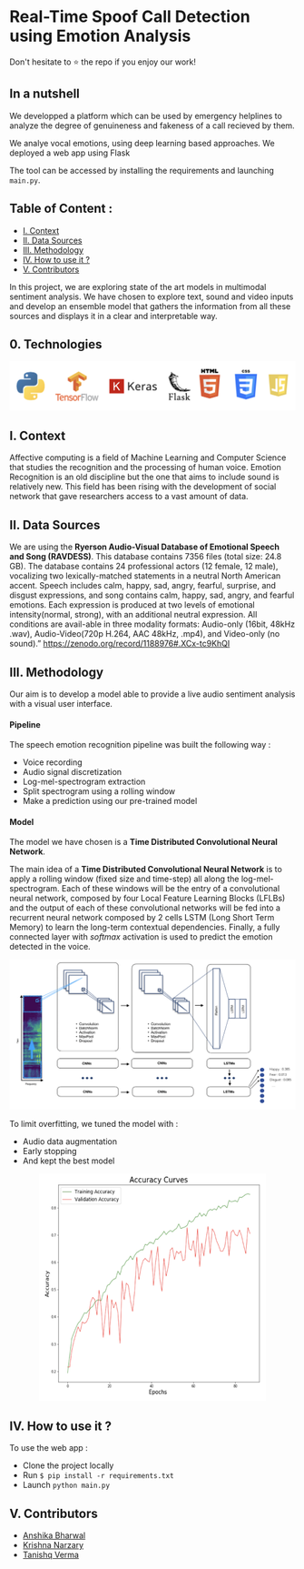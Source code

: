 # Real-Time Spoof Call Detection using Emotion Analysis

Don't hesitate to ⭐ the repo if you enjoy our work!

## In a nutshell

We developped a platform which can be used by emergency helplines to analyze the degree of genuineness and fakeness of a call recieved by them.

We analye vocal emotions, using deep learning based approaches. We deployed a web app using Flask

The tool can be accessed by installing the requirements and launching `main.py`.

## Table of Content :
- [I. Context](https://github.com/tanishqv010/Spoof-Call-Detection?tab=readme-ov-file#i-context)
- [II. Data Sources](https://github.com/tanishqv010/Spoof-Call-Detection?tab=readme-ov-file#ii-data-sources)
- [III. Methodology](https://github.com/tanishqv010/Spoof-Call-Detection?tab=readme-ov-file#iii-methodology)
- [IV. How to use it ?](https://github.com/tanishqv010/Spoof-Call-Detection?tab=readme-ov-file#iii-methodology)
- [V. Contributors](https://github.com/tanishqv010/Spoof-Call-Detection?tab=readme-ov-file#iii-methodology)

In this project, we are exploring state of the art models in multimodal sentiment analysis. We have chosen to explore text, sound and video inputs and develop an ensemble model that gathers the information from all these sources and displays it in a clear and interpretable way.

## 0. Technologies

![image](/static/techno.png)

## I. Context

Affective computing is a field of Machine Learning and Computer Science that studies the recognition and the processing of human voice.
Emotion Recognition is an old discipline but the one that aims to include sound is relatively new. This field has been rising with the development of social network that gave researchers access to a vast amount of data.

## II. Data Sources
We are using the **Ryerson Audio-Visual Database of Emotional Speech and Song (RAVDESS)**. This database contains 7356 files (total size: 24.8 GB). The database contains 24 professional actors (12 female, 12 male), vocalizing two lexically-matched statements in a neutral North American accent. Speech includes calm, happy, sad, angry, fearful, surprise, and disgust expressions, and song contains calm, happy, sad, angry, and fearful emotions. Each expression is produced at two levels of emotional intensity(normal, strong), with an additional neutral expression. All conditions are avail-able in three modality formats: Audio-only (16bit, 48kHz .wav), Audio-Video(720p H.264, AAC 48kHz, .mp4), and Video-only (no sound).” https://zenodo.org/record/1188976#.XCx-tc9KhQI

## III. Methodology
Our aim is to develop a model able to provide a live audio sentiment analysis with a visual user interface.

#### Pipeline

The speech emotion recognition pipeline was built the following way :
- Voice recording
- Audio signal discretization
- Log-mel-spectrogram extraction
- Split spectrogram using a rolling window
- Make a prediction using our pre-trained model

#### Model

The model we have chosen is a **Time Distributed Convolutional Neural Network**.

The main idea of a **Time Distributed Convolutional Neural Network** is to apply a rolling window (fixed size and time-step) all along the log-mel-spectrogram.
Each of these windows will be the entry of a convolutional neural network, composed by four Local Feature Learning Blocks (LFLBs) and the output of each of these convolutional networks will be fed into a recurrent neural network composed by 2 cells LSTM (Long Short Term Memory) to learn the long-term contextual dependencies. Finally, a fully connected layer with *softmax* activation is used to predict the emotion detected in the voice.

![image](/static/Pipeline.png)

To limit overfitting, we tuned the model with :
- Audio data augmentation
- Early stopping
- And kept the best model

<p align="center">
    <img src="/static/Accuracy%20Curve.png" width="400" height="400" />
</p>

## IV. How to use it ?

To use the web app :
- Clone the project locally
- Run `$ pip install -r requirements.txt`
- Launch `python main.py`
  
## V. Contributors

- <a href="https://github.com/anshikabharwal" title="Profile"> Anshika Bharwal
- <a href="https://github.com/krishnanarzary" title="Profile"> Krishna Narzary
- <a href="https://github.com/tanishqv010" title="Profile"> Tanishq Verma
